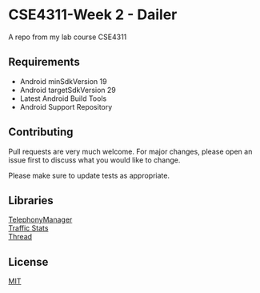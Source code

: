 # CSE4311-Week 2 - Dailer
A repo from my lab course CSE4311

## Requirements
  - Android minSdkVersion 19 <br>
  - Android targetSdkVersion 29<br>
  - Latest Android Build Tools<br>
  - Android Support Repository<br>

## Contributing
Pull requests are very much welcome. For major changes, please open an issue first to discuss what you would like to change.

Please make sure to update tests as appropriate.

## Libraries
[TelephonyManager](https://developer.android.com/reference/android/telephony/TelephonyManager)<br>
[Traffic Stats](https://developer.android.com/reference/android/net/TrafficStats.html)<br>
[Thread](https://developer.android.com/reference/java/lang/Thread)

## License
[MIT](https://choosealicense.com/licenses/mit/)
